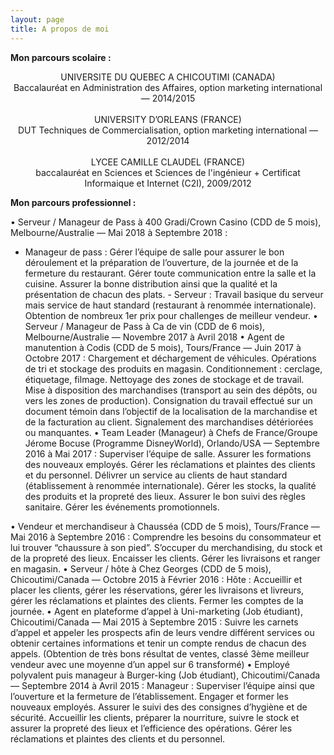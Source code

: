 ```yaml
---
layout: page
title: A propos de moi
---
```

<B>Mon parcours scolaire :</B>

<center>UNIVERSITE DU QUEBEC A CHICOUTIMI (CANADA) <br>
 Baccalauréat en Administration des Affaires, option marketing international — 2014/2015 <br>
 <br>
UNIVERSITY D’ORLEANS (FRANCE)<br>
 DUT Techniques de Commercialisation, option marketing international — 2012/2014 <br>
 <br>
LYCEE CAMILLE CLAUDEL (FRANCE) <br>
 baccalauréat en Sciences et Sciences de l'ingénieur + Certificat Informaique et Internet (C2I), 2009/2012</center>


<B>Mon parcours professionnel :</B>

• Serveur / Manageur de Pass à 400 Gradi/Crown Casino (CDD de 5 mois), Melbourne/Australie — Mai 2018 à Septembre 2018 :
- Manageur de pass : Gérer l’équipe de salle pour assurer le bon déroulement et la préparation de l’ouverture, de la journée et de la fermeture du restaurant. Gérer toute communication entre la salle et la cuisine. Assurer la bonne distribution ainsi que la qualité et la présentation de chacun des plats. - Serveur : Travail basique du serveur mais service de haut standard (restaurant à renommée internationale). Obtention de nombreux 1er prix pour challenges de meilleur vendeur.
• Serveur / Manageur de Pass à Ca de vin (CDD de 6 mois), Melbourne/Australie — Novembre 2017 à Avril 2018
• Agent de manutention à Codis (CDD de 5 mois), Tours/France — Juin 2017 à Octobre 2017 :
Chargement et déchargement de véhicules. Opérations de tri et stockage des produits en magasin. Conditionnement : cerclage, étiquetage, filmage. Nettoyage des zones de stockage et de travail. Mise à disposition des marchandises (transport au sein des dépôts, ou vers les zones de production). Consignation du travail effectué sur un document témoin dans l’objectif de la localisation de la marchandise et de la facturation au client. Signalement des marchandises détériorées ou manquantes.
• Team Leader (Manageur) à Chefs de France/Groupe Jérome Bocuse (Programme DisneyWorld), Orlando/USA — Septembre 2016 à Mai 2017 :
Superviser l’équipe de salle. Assurer les formations des nouveaux employés. Gérer les réclamations et plaintes des clients et du personnel. Délivrer un service au clients de haut standard (établissement à renommée internationale). Gérer les stocks, la qualité des produits et la propreté des lieux. Assurer le bon suivi des règles sanitaire. Gérer les événements promotionnels.
 
• Vendeur et merchandiseur à Chausséa (CDD de 5 mois), Tours/France — Mai 2016 à Septembre 2016 :
Comprendre les besoins du consommateur et lui trouver “chaussure à son pied”. S’occuper du merchandising, du stock et de la propreté des lieux. Encaisser les clients. Gérer les livraisons et ranger en magasin.
• Serveur / hôte à Chez Georges (CDD de 5 mois), Chicoutimi/Canada — Octobre 2015 à Février 2016 :
Hôte : Accueillir et placer les clients, gérer les réservations, gérer les livraisons et livreurs, gérer les réclamations et plaintes des clients. Fermer les comptes de la journée.
• Agent en plateforme d’appel à Uni-marketing (Job étudiant), Chicoutimi/Canada — Mai 2015 à Septembre 2015 :
Suivre les carnets d’appel et appeler les prospects afin de leurs vendre différent services ou obtenir certaines informations et tenir un compte rendus de chacun des appels. (Obtention de très bons résultat de ventes, classé 3ème meilleur vendeur avec une moyenne d’un appel sur 6 transformé)
• Employé polyvalent puis manageur à Burger-king (Job étudiant), Chicoutimi/Canada — Septembre 2014 à Avril 2015 :
Manageur : Superviser l’équipe ainsi que l’ouverture et la fermeture de l’établissement. Engager et former les nouveaux employés. Assurer le suivi des des consignes d’hygiène et de sécurité. Accueillir les clients, préparer la nourriture, suivre le stock et assurer la propreté des lieux et l’efficience des opérations. Gérer les réclamations et plaintes des clients et du personnel.
